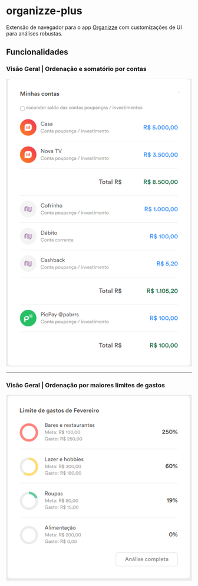 # organizze-plus
Extensão de navegador para o app [Organizze](https://organizze.com.br) com customizações de UI para análises robustas.

## Funcionalidades

### Visão Geral | Ordenação e somatório por contas

![img1](https://github.com/pabrrs/organizze-plus/blob/main/docs/img/accounts.png)

---

### Visão Geral | Ordenação por maiores limites de gastos 

![img2](https://github.com/pabrrs/organizze-plus/blob/main/docs/img/budget.png)

